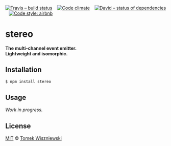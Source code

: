 [![Travis – build status](https://img.shields.io/travis/tomekwi/stereo/master.svg?style=flat-square)](https://travis-ci.org/tomekwi/stereo)
 
[![Code climate](https://img.shields.io/codeclimate/github/tomekwi/stereo.svg?style=flat-square)](https://codeclimate.com/github/tomekwi/stereo)
 
[![David – status of dependencies](https://img.shields.io/david/tomekwi/stereo.svg?style=flat-square)](https://david-dm.org/tomekwi/stereo)
 
[![Code style: airbnb](https://img.shields.io/badge/code%20style-airbnb-blue.svg?style=flat-square)](https://github.com/airbnb/javascript)




stereo
======

**The multi-channel event emitter.**  
**Lightweight and isomorphic.**




Installation
------------

```sh
$ npm install stereo
```




Usage
-----

*Work in progress.*




License
-------

[MIT][] © [Tomek Wiszniewski][]

[MIT]: ./License.md
[Tomek Wiszniewski]: https://github.com/tomekwi

